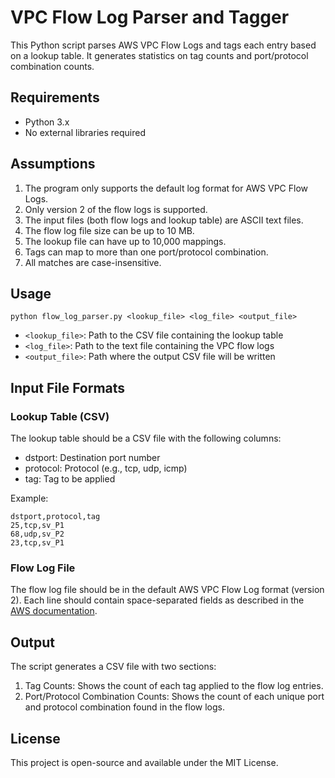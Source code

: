 # VPC Flow Log Parser and Tagger

This Python script parses AWS VPC Flow Logs and tags each entry based on a lookup table. It generates statistics on tag counts and port/protocol combination counts.

## Requirements

- Python 3.x
- No external libraries required

## Assumptions

1. The program only supports the default log format for AWS VPC Flow Logs.
2. Only version 2 of the flow logs is supported.
3. The input files (both flow logs and lookup table) are ASCII text files.
4. The flow log file size can be up to 10 MB.
5. The lookup file can have up to 10,000 mappings.
6. Tags can map to more than one port/protocol combination.
7. All matches are case-insensitive.

## Usage

```
python flow_log_parser.py <lookup_file> <log_file> <output_file>
```

- `<lookup_file>`: Path to the CSV file containing the lookup table
- `<log_file>`: Path to the text file containing the VPC flow logs
- `<output_file>`: Path where the output CSV file will be written

## Input File Formats

### Lookup Table (CSV)

The lookup table should be a CSV file with the following columns:
- dstport: Destination port number
- protocol: Protocol (e.g., tcp, udp, icmp)
- tag: Tag to be applied

Example:
```
dstport,protocol,tag
25,tcp,sv_P1
68,udp,sv_P2
23,tcp,sv_P1
```

### Flow Log File

The flow log file should be in the default AWS VPC Flow Log format (version 2). Each line should contain space-separated fields as described in the [AWS documentation](https://docs.aws.amazon.com/vpc/latest/userguide/flow-log-records.html).

## Output

The script generates a CSV file with two sections:

1. Tag Counts: Shows the count of each tag applied to the flow log entries.
2. Port/Protocol Combination Counts: Shows the count of each unique port and protocol combination found in the flow logs.

## License

This project is open-source and available under the MIT License.